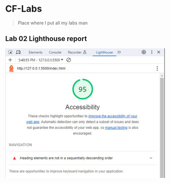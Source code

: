 # CF-Labs

>Place where I put all my labs man
## Lab 02 Lighthouse report
![Lab 02 Lighthouse report](lab02_lighthouse_report.JPG)